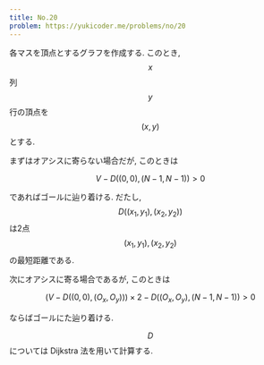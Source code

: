 ```yaml
---
title: No.20
problem: https://yukicoder.me/problems/no/20
---
```

各マスを頂点とするグラフを作成する. このとき, $$ x $$ 列 $$ y $$ 行の頂点を $$ (x, y) $$ とする.

まずはオアシスに寄らない場合だが, このときは

$$
V - D((0, 0), (N-1, N-1)) \gt 0
$$

であればゴールに辿り着ける. だたし, $$ D((x_1, y_1), (x_2, y_2)) $$ は2点 $$ (x_1, y_1), (x_2, y_2) $$ の最短距離である.

次にオアシスに寄る場合であるが, このときは

$$
(V-D((0, 0), (O_x, O_y))) \times 2 - D((O_x, O_y), (N-1, N-1)) \gt 0
$$

ならばゴールにた辿り着ける.

$$ D $$ については Dijkstra 法を用いて計算する.
